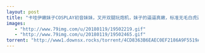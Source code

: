 ```yaml
---
layout: post
title: "卡哇伊嫩妹子COSPLAY初音妹妹，叉开双腿玩炮机，妹子的逼逼真嫩，标准无毛白虎逼  "
images:
   - "http://www.79img.com/u/20180119/19502219.gif"
   - "http://www.79img.com/u/20180119/19502465.gif"
torrent: "http://www1.downsx.rocks/torrent/4CD8363B6EAEC0EF2186A9F5519AF50E080F6910"
---
```


